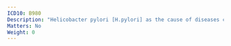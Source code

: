 ```yaml
---
ICD10: B980
Description: "Helicobacter pylori [H.pylori] as the cause of diseases classified to other chapters"
Matters: No
Weight: 0
---
```

